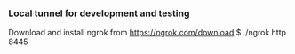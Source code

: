 ### Local tunnel for development and testing
Download and install ngrok from https://ngrok.com/download
$ ./ngrok http 8445
